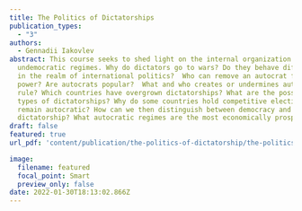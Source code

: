 ```yaml
---
title: The Politics of Dictatorships
publication_types:
  - "3"
authors:
  - Gennadii Iakovlev
abstract: This course seeks to shed light on the internal organization of
  undemocratic regimes. Why do dictators go to wars? Do they behave differently
  in the realm of international politics?  Who can remove an autocrat from
  power? Are autocrats popular?  What and who creates or undermines autocratic
  rule? Which countries have overgrown dictatorships? What are the possible
  types of dictatorships? Why do some countries hold competitive elections but
  remain autocratic? How can we then distinguish between democracy and
  dictatorship? What autocratic regimes are the most economically prosperous?
draft: false
featured: true
url_pdf: 'content/publication/the-politics-of-dictatorship/the-politics-of-dicatorship.pdf'

image:
  filename: featured
  focal_point: Smart
  preview_only: false
date: 2022-01-30T18:13:02.866Z
---
```

